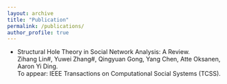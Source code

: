 ```yaml
---
layout: archive
title: "Publication"
permalink: /publications/
author_profile: true
---
```


* Structural Hole Theory in Social Network Analysis: A Review.<br>
  Zihang Lin#, Yuwei Zhang#, Qingyuan Gong, Yang Chen, Atte Oksanen, Aaron Yi Ding.<br>
  To appear: IEEE Transactions on Computational Social Systems (TCSS).
